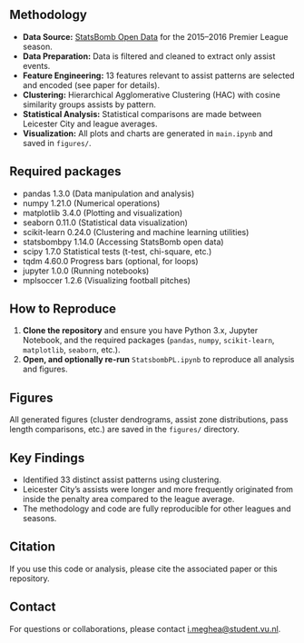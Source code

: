 
## Methodology

- **Data Source:** [StatsBomb Open Data](https://github.com/statsbomb/open-data) for the 2015–2016 Premier League season.
- **Data Preparation:** Data is filtered and cleaned to extract only assist events.
- **Feature Engineering:** 13 features relevant to assist patterns are selected and encoded (see paper for details).
- **Clustering:** Hierarchical Agglomerative Clustering (HAC) with cosine similarity groups assists by pattern.
- **Statistical Analysis:** Statistical comparisons are made between Leicester City and league averages.
- **Visualization:** All plots and charts are generated in `main.ipynb` and saved in `figures/`.

## Required packages
- pandas	1.3.0	(Data manipulation and analysis)
- numpy	1.21.0	(Numerical operations)
- matplotlib	3.4.0	(Plotting and visualization)
- seaborn	0.11.0	(Statistical data visualization)
- scikit-learn	0.24.0	(Clustering and machine learning utilities)
- statsbombpy	1.14.0	(Accessing StatsBomb open data)
- scipy	1.7.0	Statistical tests (t-test, chi-square, etc.)
- tqdm	4.60.0	Progress bars (optional, for loops)
- jupyter	1.0.0	(Running notebooks)
- mplsoccer 1.2.6 (Visualizing football pitches)

## How to Reproduce

1. **Clone the repository** and ensure you have Python 3.x, Jupyter Notebook, and the required packages (`pandas`, `numpy`, `scikit-learn`, `matplotlib`, `seaborn`, etc.).
2. **Open, and optionally re-run** `StatsbombPL.ipynb` to reproduce all analysis and figures.

## Figures

All generated figures (cluster dendrograms, assist zone distributions, pass length comparisons, etc.) are saved in the `figures/` directory.

## Key Findings

- Identified 33 distinct assist patterns using clustering.
- Leicester City’s assists were longer and more frequently originated from inside the penalty area compared to the league average.
- The methodology and code are fully reproducible for other leagues and seasons.

## Citation

If you use this code or analysis, please cite the associated paper or this repository.

## Contact

For questions or collaborations, please contact i.meghea@student.vu.nl.
